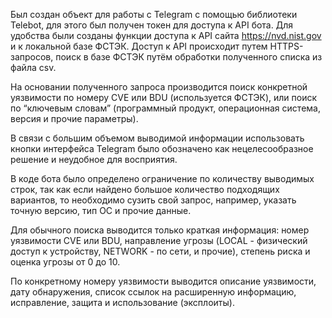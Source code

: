 Был создан объект для работы с Telegram с помощью библиотеки Telebot, для этого был получен токен для доступа к API бота. Для удобства были созданы функции доступа к API сайта https://nvd.nist.gov и к локальной базе ФСТЭК. Доступ к API происходит путем HTTPS-запросов, поиск в базе ФСТЭК путём обработки полученного списка из файла csv.

На основании полученного запроса производится поиск конкретной уязвимости по номеру CVE или BDU (используется ФСТЭК), или поиск по “ключевым словам” (программный продукт, операционная система, версия и прочие параметры).

В связи с большим объемом выводимой информации использовать кнопки интерфейса Telegram было обозначено как нецелесообразное решение и неудобное для восприятия.

В коде бота было определено ограничение по количеству выводимых строк, так как если найдено большое количество подходящих вариантов, то необходимо сузить свой запрос, например, указать точную версию, тип ОС и прочие данные.

Для обычного поиска выводится только краткая информация: номер уязвимости CVE или BDU, направление угрозы (LOCAL - физический доступ к устройству, NETWORK - по сети, и прочие), степень риска и оценка угрозы от 0 до 10. 

По конкретному номеру уязвимости выводится описание уязвимости, дату обнаружения, список ссылок на расширенную информацию, исправление, защита и использование (эксплоиты).
